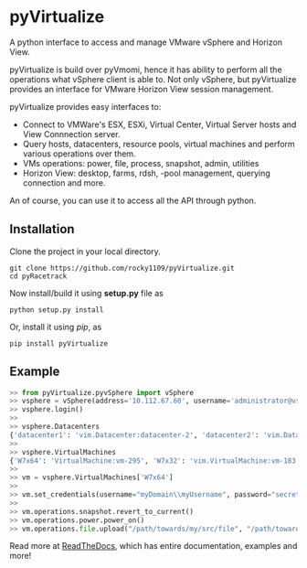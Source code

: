 # pyVirtualize
A python interface to access and manage VMware vSphere and Horizon View.

pyVirtualize is build over pyVmomi, hence it has ability to perform all the operations what vSphere client is able to.
Not only vSphere, but pyVirtualize provides an interface for VMware Horizon View session management.

pyVirtualize provides easy interfaces to:

- Connect to VMWare's ESX, ESXi, Virtual Center, Virtual Server hosts and View Connnection server.
- Query hosts, datacenters, resource pools, virtual machines and perform various operations over them.
- VMs operations: power, file, process, snapshot, admin, utilities
- Horizon View: desktop, farms, rdsh, -pool management, querying connection and more.


An of course, you can use it to access all the API through python.

## Installation

Clone the project in your local directory.
```
git clone https://github.com/rocky1109/pyVirtualize.git
cd pyRacetrack
```

Now install/build it using **setup.py** file as
```
python setup.py install
```

Or, install it using *pip*, as
```
pip install pyVirtualize
```

## Example
```python
>> from pyVirtualize.pyvSphere import vSphere
>> vsphere = vSphere(address='10.112.67.60', username='administrator@vsphere.local', password='Secured')
>> vsphere.login()
>>
>> vsphere.Datacenters
{'datacenter1': 'vim.Datacenter:datacenter-2', 'datacenter2': 'vim.Datacenter:datacenter-7'}
>>
>> vsphere.VirtualMachines
{'W7x64': 'VirtualMachine:vm-295', 'W7x32': 'vim.VirtualMachine:vm-183', ... }
>>
>> vm = vsphere.VirtualMachines['W7x64']
>>
>> vm.set_credentials(username="myDomain\\myUsername", password="secret", credentials_type="user", default=True)
>>
>> vm.operations.snapshot.revert_to_current()
>> vm.operations.power.power_on()
>> vm.operations.file.upload("/path/towards/my/src/file", "/path/towards/my/dest/file")

```

Read more at [ReadTheDocs](http://pyvirtualize.readthedocs.io/en/latest/), which has entire documentation, examples and more!
